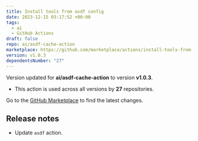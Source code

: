 ```yaml
---
title: Install tools from asdf config
date: 2023-12-15 03:17:52 +00:00
tags:
  - ai
  - GitHub Actions
draft: false
repo: ai/asdf-cache-action
marketplace: https://github.com/marketplace/actions/install-tools-from-asdf-config
version: v1.0.3
dependentsNumber: "27"
---
```



Version updated for **ai/asdf-cache-action** to version **v1.0.3**.
- This action is used across all versions by **27** repositories.

Go to the [GitHub Marketplace](https://github.com/marketplace/actions/install-tools-from-asdf-config) to find the latest changes.

## Release notes

* Update `asdf` action.
